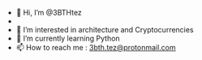 - 👋 Hi, I’m @3BTHtez
-
- 👀 I’m interested in architecture and Cryptocurrencies
- 🌱 I’m currently learning Python
- 📫 How to reach me : 3bth.tez@protonmail.com

<!---
3BTHtez/3BTHtez is a ✨ special ✨ repository because its `README.md` (this file) appears on your GitHub profile.
You can click the Preview link to take a look at your changes.
--->
